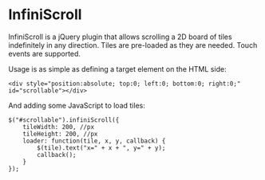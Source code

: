 InfiniScroll
============

InfiniScroll is a jQuery plugin that allows scrolling a 2D board of tiles
indefinitely in any direction. Tiles are pre-loaded as they are needed.
Touch events are supported.

Usage is as simple as defining a target element on the HTML side:

    <div style="position:absolute; top:0; left:0; bottom:0; right:0;" id="scrollable"></div>

And adding some JavaScript to load tiles:

    $("#scrollable").infiniScroll({
        tileWidth: 200, //px
        tileHeight: 200, //px
        loader: function(tile, x, y, callback) {
            $(tile).text("x=" + x + ", y=" + y);
            callback();
        }
    });

